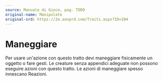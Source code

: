 ```yaml
---
source: Manuale di Gioco, pag. TODO
original-name: Manipulate
original-srd: https://2e.aonprd.com/Traits.aspx?ID=104
---
```


# Maneggiare

Per usare un'azione con questo tratto devi maneggiare fisicamente un oggetto o
fare gesti. Le creature senza appendici adeguate non possono eseguire azioni con
questo tratto. Le azioni di maneggiare spesso innescano Reazioni.
